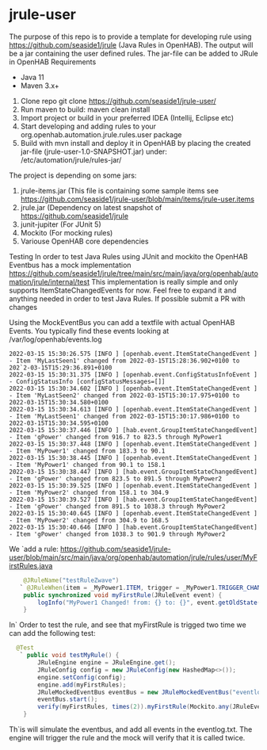 # jrule-user

The purpose of this repo is to provide a template for developing rule using https://github.com/seaside1/jrule (Java Rules in OpenHAB).
The output will be a jar containing the user defined rules. The jar-file can be added to JRule in OpenHAB
Requirements
- Java 11
- Maven 3.x+

1. Clone repo git clone https://github.com/seaside1/jrule-user/
2. Run maven to build: maven clean install
3. Import project or build in your preferred IDEA (Intellij, Eclipse etc)
4. Start developing and adding rules to your org.openhab.automation.jrule.rules.user package
5. Build with mvn install and deploy it in OpenHAB by placing the created jar-file (jrule-user-1.0-SNAPSHOT.jar) under:  /etc/automation/jrule/rules-jar/

The project is depending on some jars:

1. jrule-items.jar (This file is containing some sample items see https://github.com/seaside1/jrule-user/blob/main/items/jrule-user.items
2. jrule.jar (Dependency on latest snapshot of https://github.com/seaside1/jrule
3. junit-jupiter (For JUnit 5)
4. Mockito (For mocking rules)
5. Variouse OpenHAB core dependencies

Testing
In order to test Java Rules using JUnit and mockito the OpenHAB Eventbus has 
a mock implementation https://github.com/seaside1/jrule/tree/main/src/main/java/org/openhab/automation/jrule/internal/test
This implementation is really simple and only supports ItemStateChangedEvents for now. Feel free to expand it
and anything needed in order to test Java Rules. If possible submit a PR with changes

Using the MockEventBus you can add a textfile with actual OpenHAB Events. You typically find these events looking at
/var/log/openhab/events.log

```
2022-03-15 15:30:26.575 [INFO ] [openhab.event.ItemStateChangedEvent ] - Item 'MyLastSeen1' changed from 2022-03-15T15:28:36.902+0100 to 202`2-03-15T15:29:36.891+0100
2022-03-15 15:30:31.375 [INFO ] [openhab.event.ConfigStatusInfoEvent ] - ConfigStatusInfo [configStatusMessages=[]]
2022-03-15 15:30:34.602 [INFO ] [openhab.event.ItemStateChangedEvent ] - Item 'MyLastSeen2' changed from 2022-03-15T15:30:17.975+0100 to 2022-03-15T15:30:34.580+0100
2022-03-15 15:30:34.613 [INFO ] [openhab.event.ItemStateChangedEvent ] - Item 'MyLastSeen1' changed from 2022-03-15T15:30:17.986+0100 to 2022-03-15T15:30:34.595+0100
2022-03-15 15:30:37.446 [INFO ] [hab.event.GroupItemStateChangedEvent] - Item 'gPower' changed from 916.7 to 823.5 through MyPower1
2022-03-15 15:30:37.448 [INFO ] [openhab.event.ItemStateChangedEvent ] - Item 'MyPower1' changed from 183.3 to 90.1
2022-03-15 15:30:38.445 [INFO ] [openhab.event.ItemStateChangedEvent ] - Item 'MyPower1' changed from 90.1 to 158.1
2022-03-15 15:30:38.447 [INFO ] [hab.event.GroupItemStateChangedEvent] - Item 'gPower' changed from 823.5 to 891.5 through MyPower2
2022-03-15 15:30:39.525 [INFO ] [openhab.event.ItemStateChangedEvent ] - Item 'MyPower2' changed from 158.1 to 304.9
2022-03-15 15:30:39.527 [INFO ] [hab.event.GroupItemStateChangedEvent] - Item 'gPower' changed from 891.5 to 1038.3 through MyPower2
2022-03-15 15:30:40.645 [INFO ] [openhab.event.ItemStateChangedEvent ] - Item 'MyPower2' changed from 304.9 to 168.5
2022-03-15 15:30:40.646 [INFO ] [hab.event.GroupItemStateChangedEvent] - Item 'gPower' changed from 1038.3 to 901.9 through MyPower2
```

We `add a rule: https://github.com/seaside1/jrule-user/blob/main/src/main/java/org/openhab/automation/jrule/rules/user/MyFirstRules.java

```java
    @JRuleName("testRuleZwave")
   ` @JRuleWhen(item = _MyPower1.ITEM, trigger = _MyPower1.TRIGGER_CHANGED)
    public synchronized void myFirstRule(JRuleEvent event) {
        logInfo("MyPower1 Changed! from: {} to: {}", event.getOldState(), event.getState());
    }
```
 
 In` Order to test the rule, and see that myFirstRule is trigged two time we can add the following test:
 
```java
  @Test
   ` public void testMyRule() {
        JRuleEngine engine = JRuleEngine.get();
        JRuleConfig config = new JRuleConfig(new HashedMap<>());
        engine.setConfig(config);
        engine.add(myFirstRules);
        JRuleMockedEventBus eventBus = new JRuleMockedEventBus("eventlog.txt");
        eventBus.start();
        verify(myFirstRules, times(2)).myFirstRule(Mockito.any(JRuleEvent.class));
    }
```
 
 Th`is will simulate the eventbus, and add all events in the eventlog.txt. The engine will trigger the rule and the mock will verify
 that it is called twice.
 
